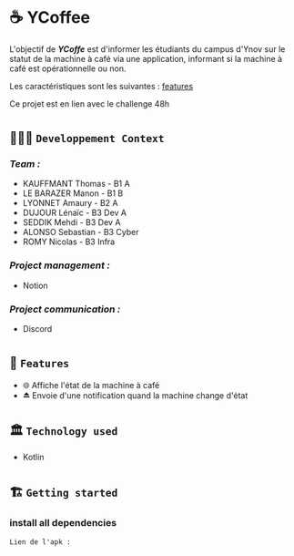 # ☕ YCoffee

L'objectif de **_YCoffe_** est d'informer les étudiants du campus d'Ynov sur le statut de la machine à café via une application, informant si la machine à café est opérationnelle ou non.

Les caractéristiques sont les suivantes : [features](#-features)

Ce projet est en lien avec le challenge 48h

#

## 🧑🏽‍💻 `Developpement Context`

### _Team :_

- KAUFFMANT Thomas - B1 A
- LE BARAZER Manon - B1 B
- LYONNET Amaury - B2 A
- DUJOUR Lénaïc - B3 Dev A
- SEDDIK Mehdi - B3 Dev A
- ALONSO Sebastian - B3 Cyber
- ROMY Nicolas - B3 Infra

### _Project management :_

- Notion

### _Project communication :_

- Discord

#

## 🧱 `Features`

- 🌐 Affiche l'état de la machine à café
- ⏏️ Envoie d'une notification quand la machine change d'état

#

## 🏛️ `Technology used`

- Kotlin

#

## 🏗️ `Getting started`

### install all dependencies

```txt
Lien de l'apk : 
```